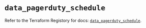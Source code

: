 # `data_pagerduty_schedule`

Refer to the Terraform Registory for docs: [`data_pagerduty_schedule`](https://registry.terraform.io/providers/pagerduty/pagerduty/3.2.2/docs/data-sources/schedule).
